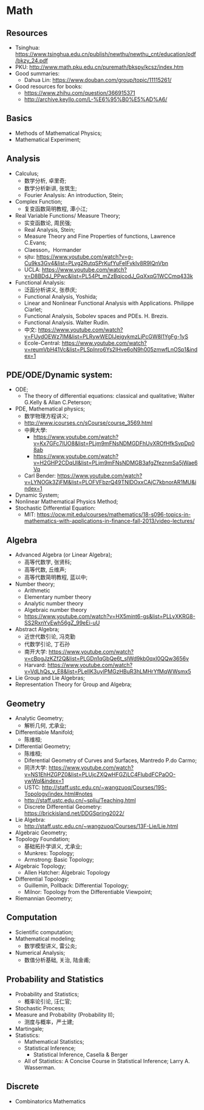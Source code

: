 # Math

## Resources
- Tsinghua: https://www.tsinghua.edu.cn/publish/newthu/newthu_cnt/education/pdf/bkzy_24.pdf
- PKU: http://www.math.pku.edu.cn/puremath/bkspy/kcsz/index.htm
- Good summaries:
	- Dahua Lin: https://www.douban.com/group/topic/11115261/
- Good resources for books:
	- https://www.zhihu.com/question/366915371
	- http://archive.keyllo.com/L-%E6%95%B0%E5%AD%A6/

## Basics
- Methods of Mathematical Physics;
- Mathematical Experiment;

## Analysis
- Calculus;
	- 数学分析, 卓里奇;
	- 数学分析新讲, 张筑生;
	- Fourier Analysis: An introduction, Stein;
- Complex Function;
	- 复变函数简明教程, 潭小江;
- Real Variable Functions/ Measure Theory;
	- 实变函数论, 周民强;
	- Real Analysis, Stein;
	- Measure Theory and Fine Properties of functions, Lawrence C.Evans;
	- Claesson，Hormander
	- sjtu: https://www.youtube.com/watch?v=g-Cu9ks3Gv4&list=PLvg2RutqSPrKufYuFeIFvkIv8R9lQnVbn
	- UCLA: https://www.youtube.com/watch?v=D8BDdJ_PPwc&list=PL54Pt_mZzBqjcodJ_GqXxqG1WCCmq433k
- Functional Analysis:
	- 泛函分析讲义, 张恭庆;
	- Functional Analysis, Yoshida;
	- Linear and Nonlinear Functional Analysis with Applications. Philippe Ciarlet;
	- Functional Analysis, Sobolev spaces and PDEs. H. Brezis.
	- Functional Analysis. Walter Rudin.
	- 中文: https://www.youtube.com/watch?v=FUydOEWz7IM&list=PLRywWEDIJejgykmzLjPcGW8I1YgFg-1yS
	- Ecole-Central: https://www.youtube.com/watch?v=reumVbH41Vc&list=PLSpInro6Ys2IHve6oN9h005zmwfLnOSp1&index=1

## PDE/ODE/Dynamic system:
- ODE;
	- The theory of differential equations: classical and qualitative; Walter G.Kelly & Allan C.Peterson;
- PDE, Mathematical physics;
	- 数学物理方程讲义;
	- http://www.icourses.cn/sCourse/course_3569.html
	- 中興大學: 
		- https://www.youtube.com/watch?v=Kx7GFc7lUO8&list=PLjm9mFNsNDMGDFhUvXROfHfkSvpDp08ab
		- https://www.youtube.com/watch?v=H2GHP2CDqUI&list=PLjm9mFNsNDMGB3afgZfeznmSa5jWae6Vq
	- Carl Bender: https://www.youtube.com/watch?v=LYNOGk3ZjFM&list=PLOFVFbzrQ49TNlDOxxCAjC7kbnorAR1MU&index=1
- Dynamic System;
- Nonlinear Mathematical Physics Method;
- Stochastic Differential Equation:
	- MIT: https://ocw.mit.edu/courses/mathematics/18-s096-topics-in-mathematics-with-applications-in-finance-fall-2013/video-lectures/

## Algebra
- Advanced Algebra (or Linear Algebra);
	- 高等代数学, 张贤科;
	- 高等代数, 丘维声;
	- 高等代数简明教程, 蓝以中;
- Number theory;
	- Arithmetic
	- Elementary number theory
	- Analytic number theory
	- Algebraic number theory
	- https://www.youtube.com/watch?v=HX5mint6-gs&list=PLLyXKRG8-SS2RxnYvEwh56gZ_99eEi-uU
- Abstract Algebra;
	- 近世代数引论, 冯克勤
	- 代数学引论, 丁石孙
	- 南开大学: https://www.youtube.com/watch?v=cBpgJzKZf2Q&list=PLGDn1qGbQe6t_sIWd9kb0qxI0QQw3656v
	- Harvard: https://www.youtube.com/watch?v=VdLhQs_y_E8&list=PLelIK3uylPMGzHBuR3hLMHrYfMqWWsmx5
- Lie Group and Lie Algebras;
- Representation Theory for Group and Algebra;

## Geometry
- Analytic Geometry;
	- 解析几何, 尤承业;
- Differentiable Manifold;
	- 陈维桓;
- Differential Geometry;
	- 陈维桓;
	- Diferential Geometry of Curves and Surfaces, Mantredo P.do Carmo;
	- 同济大学: https://www.youtube.com/watch?v=NS1EhHZGPZ0&list=PLUjcZXQwHFGZjLC4FlubdFCPaOO-ywWql&index=1
	- USTC: http://staff.ustc.edu.cn/~wangzuoq/Courses/19S-Topology/index.html#notes
	- http://staff.ustc.edu.cn/~spliu/Teaching.html
	- Discrete Differential Geometry: https://brickisland.net/DDGSpring2022/
- Lie Algebra:
	- http://staff.ustc.edu.cn/~wangzuoq/Courses/13F-Lie/Lie.html
- Algebraic Geometry;
- Topology Foundation;
	- 基础拓扑学讲义, 尤承业;
	- Munkres: Topology;
	- Armstrong: Basic Topology;
- Algebraic Topology;
	- Allen Hatcher: Algebraic Topology
- Differential Topology:
	- Guillemin, Pollback: Differential Topology;
	- Milnor: Topology from the Differentiable Viewpoint;
- Riemannian Geometry;

## Computation
- Scientific computation;
- Mathematical modeling;
	- 数学模型讲义, 雷公炎;
- Numerical Analysis;
	- 数值分析基础, 关治, 陆金甫;

## Probability and Statistics
- Probability and Statistics;
	- 概率论引论, 汪仁官;
- Stochastic Process;
- Measure and Probability (Probability II);
	- 测度与概率，严士建;
- Martingale;
- Statistics:
	- Mathematical Statistics;
	- Statistical Inference;
		- Statistical Inference, Casella & Berger
	- All of Statistics: A Concise Course in Statistical Inference; Larry A. Wasserman.

## Discrete
- Combinatorics Mathematics